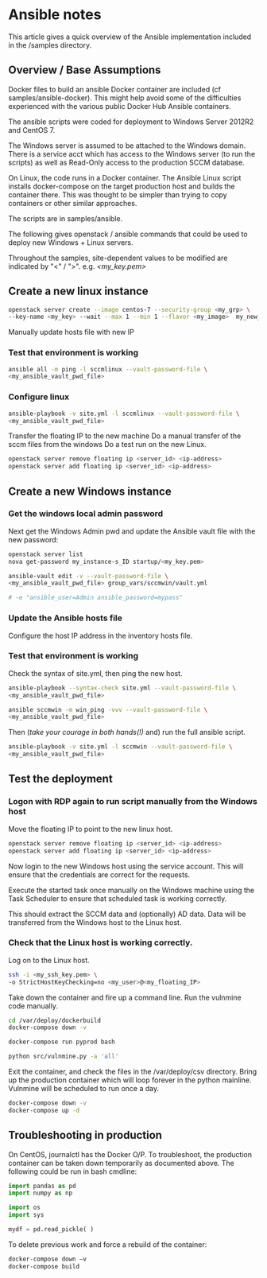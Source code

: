# Ansible notes

This article gives a quick overview of the Ansible implementation included in the /samples directory.

## Overview / Base Assumptions

Docker files to build an ansible Docker container are included (cf samples/ansible-docker). This might help avoid some of the difficulties experienced with the various public Docker Hub Ansible containers.

The ansible scripts were coded for deployment to Windows Server 2012R2 and CentOS 7.

The Windows server is assumed to be attached to the Windows domain. There is a service acct which has access to the Windows server (to run the scripts) as well as Read-Only access to the production SCCM database.

On Linux, the code runs in a Docker container. The Ansible Linux script installs docker-compose on the target production host and builds the container there. This was thought to be simpler than trying to copy containers or other similar approaches.

The scripts are in samples/ansible.

The following gives openstack / ansible commands that could be used to deploy new Windows + Linux servers.

Throughout the samples, site-dependent values to be modified are indicated by "<" / ">". e.g.
_<my_key.pem>_

##  Create a new linux instance

```bash
openstack server create --image centos-7 --security-group <my_grp> \
--key-name <my_key> --wait --max 1 --min 1 --flavor <my_image>  my_new_linux
```

Manually update hosts file with new IP

### Test that environment is working

```bash
ansible all -m ping -l sccmlinux --vault-password-file \
<my_ansible_vault_pwd_file>
```

### Configure linux

```bash
ansible-playbook -v site.yml -l sccmlinux --vault-password-file \
<my_ansible_vault_pwd_file>
```

Transfer the floating IP to the new machine
Do a manual transfer of the sccm files from the windows
Do a test run on the new Linux.

```bash
openstack server remove floating ip <server_id> <ip-address>
openstack server add floating ip <server_id> <ip-address>
```


## Create a new Windows instance

### Get the windows local admin password

Next get the Windows Admin pwd and update the Ansible vault file with the new password:

```bash
openstack server list
nova get-password my_instance-s_ID startup/<my_key.pem>

ansible-vault edit -v --vault-password-file \
<my_ansible_vault_pwd_file> group_vars/sccmwin/vault.yml

# -e "ansible_user=Admin ansible_password=mypass"
```


### Update the Ansible hosts file

Configure the host IP address in the inventory hosts file.

### Test that environment is working

Check the syntax of site.yml, then ping the new host.

```bash
ansible-playbook --syntax-check site.yml --vault-password-file \
<my_ansible_vault_pwd_file>

ansible sccmwin -m win_ping -vvv --vault-password-file \
<my_ansible_vault_pwd_file>
```

Then (_take your courage in both hands(!)_ and) run the full ansible script.


```bash
ansible-playbook -v site.yml -l sccmwin --vault-password-file \
<my_ansible_vault_pwd_file>
```

## Test the deployment

### Logon with RDP again to run script manually from the Windows host

Move the floating IP to point to the new linux host.

```bash
openstack server remove floating ip <server_id> <ip-address>
openstack server add floating ip <server_id> <ip-address>
```

Now login to the new Windows host using the service account. This will ensure that the credentials are correct for the requests.

Execute the started task once manually on the Windows machine using the Task Scheduler to ensure that scheduled task is working correctly.

This should extract the SCCM data and (optionally) AD data. Data will be transferred from the Windows host to the Linux host.

### Check that the Linux host is working correctly.

Log on to the Linux host.

```bash
ssh -i <my_ssh_key.pem> \
-o StrictHostKeyChecking=no <my_user>@<my_floating_IP>
```

Take down the container and fire up a command line. Run the vulnmine code manually.


```bash
cd /var/deploy/dockerbuild
docker-compose down -v

docker-compose run pyprod bash

python src/vulnmine.py -a 'all'
```

Exit the container, and check the files in the /var/deploy/csv directory.
Bring up the production container which will loop forever in the python mainline. Vulnmine will be scheduled to run once a day.

```bash
docker-compose down -v
docker-compose up -d
```


## Troubleshooting in production

On CentOS, journalctl has the Docker O/P.
To troubleshoot, the production container can be taken down temporarily as documented above. The following could be run in bash cmdline:


```python
import pandas as pd
import numpy as np

import os
import sys

mydf = pd.read_pickle( )
```

To delete previous work and force a rebuild of the container:

```bash
docker-compose down –v
docker-compose build
```


